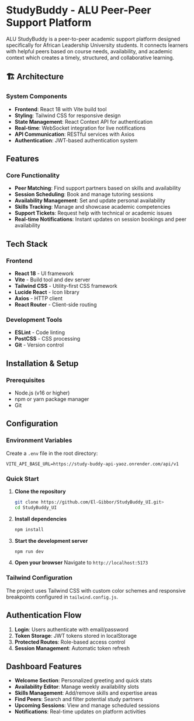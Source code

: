 # StudyBuddy - ALU Peer-Peer Support Platform
ALU StudyBuddy is a peer-to-peer academic support platform designed specifically for African Leadership University students. It connects learners with helpful peers based on course needs, availability, and academic context which creates a timely, structured, and collaborative learning.

## 🏗️ Architecture

### System Components
- **Frontend**: React 18 with Vite build tool
- **Styling**: Tailwind CSS for responsive design
- **State Management**: React Context API for authentication
- **Real-time**: WebSocket integration for live notifications
- **API Communication**: RESTful services with Axios
- **Authentication**: JWT-based authentication system

## Features

### Core Functionality
- **Peer Matching**: Find support partners based on skills and availability
- **Session Scheduling**: Book and manage tutoring sessions
- **Availability Management**: Set and update personal availability
- **Skills Tracking**: Manage and showcase academic competencies
- **Support Tickets**: Request help with technical or academic issues
- **Real-time Notifications**: Instant updates on session bookings and peer availability

## Tech Stack

### Frontend
- **React 18** - UI framework
- **Vite** - Build tool and dev server
- **Tailwind CSS** - Utility-first CSS framework
- **Lucide React** - Icon library
- **Axios** - HTTP client
- **React Router** - Client-side routing

### Development Tools
- **ESLint** - Code linting
- **PostCSS** - CSS processing
- **Git** - Version control

## Installation & Setup

### Prerequisites
- Node.js (v16 or higher)
- npm or yarn package manager
- Git

## Configuration

### Environment Variables
Create a `.env` file in the root directory:
```env
VITE_API_BASE_URL=https://study-buddy-api-yaoz.onrender.com/api/v1
```

### Quick Start

1. **Clone the repository**
   ```bash
   git clone https://github.com/El-Gibbor/StudyBuddy_UI.git>
   cd StudyBuddy_UI
   ```

2. **Install dependencies**
   ```bash
   npm install
   ```

3. **Start the development server**
   ```bash
   npm run dev
   ```

4. **Open your browser**
   Navigate to `http://localhost:5173`

### Tailwind Configuration
The project uses Tailwind CSS with custom color schemes and responsive breakpoints configured in `tailwind.config.js`.

## Authentication Flow

1. **Login**: Users authenticate with email/password
2. **Token Storage**: JWT tokens stored in localStorage
3. **Protected Routes**: Role-based access control
4. **Session Management**: Automatic token refresh

## Dashboard Features

- **Welcome Section**: Personalized greeting and quick stats
- **Availability Editor**: Manage weekly availability slots
- **Skills Management**: Add/remove skills and expertise areas
- **Find Peers**: Search and filter potential study partners
- **Upcoming Sessions**: View and manage scheduled sessions
- **Notifications**: Real-time updates on platform activities
